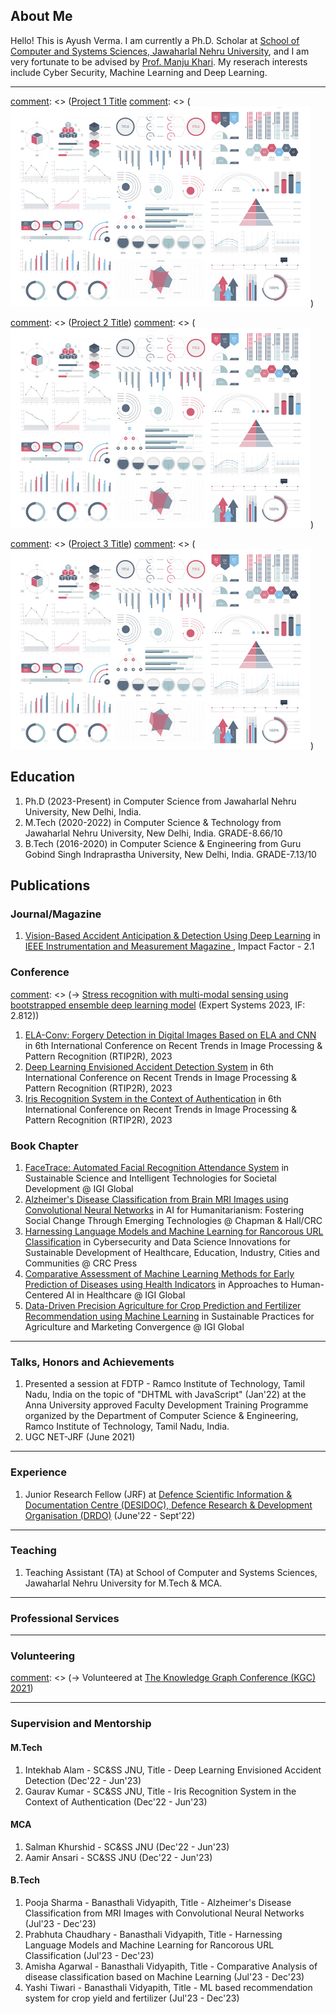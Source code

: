 
## About Me

Hello! This is Ayush Verma. I am currently a Ph.D. Scholar at <a href="https://jnu.ac.in/scss/">School of Computer and Systems Sciences, Jawaharlal Nehru University</a>, and I am very fortunate to be advised by <a href="https://scholar.google.com/citations?user=JB9wY5YAAAAJ&hl=en">Prof. Manju Khari</a>.
My reserach interests include Cyber Security, Machine Learning and Deep Learning. 

---

[comment]: <> (### Projects)

[comment]: <> ([Project 1 Title](/sample_page)
[comment]: <> (<img src="images/dummy_thumbnail.jpg?raw=true"/>)

[comment]: <> (---)
[comment]: <> ([Project 2 Title](/pdf/sample_presentation.pdf))
[comment]: <> (<img src="images/dummy_thumbnail.jpg?raw=true"/>)

[comment]: <> (---)
[comment]: <> ([Project 3 Title](http://example.com/))
[comment]: <> (<img src="images/dummy_thumbnail.jpg?raw=true"/>)

[comment]: <> (---)

## Education
1. Ph.D (2023-Present) in Computer Science from Jawaharlal Nehru University, New Delhi, India.
2. M.Tech (2020-2022) in Computer Science & Technology from Jawaharlal Nehru University, New Delhi, India. GRADE-8.66/10
3. B.Tech (2016-2020) in Computer Science & Engineering from Guru Gobind Singh Indraprastha University, New Delhi, India. GRADE-7.13/10

## Publications

### Journal/Magazine

1. <a href="#">Vision-Based Accident Anticipation & Detection Using Deep Learning</a> in <a href="https://ieee-ims.org/publication/ieee-imm"> IEEE Instrumentation and Measurement Magazine </a>, Impact Factor - 2.1

### Conference

[comment]: <> (-> <a href="https://onlinelibrary.wiley.com/doi/abs/10.1111/exsy.13239">Stress recognition with multi-modal sensing using bootstrapped ensemble deep learning model</a> (Expert Systems 2023, IF: 2.812))
1. <a href="#">ELA-Conv: Forgery Detection in Digital Images Based on ELA and CNN</a> in 6th International Conference on Recent Trends in Image Processing & Pattern Recognition (RTIP2R), 2023<br>
2. <a href="#">Deep Learning Envisioned Accident Detection
System</a> in 6th International Conference on Recent Trends in Image Processing & Pattern Recognition (RTIP2R), 2023<br>
3. <a href="#">Iris Recognition System in the Context of Authentication</a> in 6th International Conference on Recent Trends in Image Processing & Pattern Recognition (RTIP2R), 2023<br>

### Book Chapter

1. <a href="https://www.igi-global.com/chapter/facetrace/330919">FaceTrace: Automated Facial Recognition Attendance System</a> in Sustainable Science and Intelligent Technologies for Societal Development @ IGI Global<br>
2. <a href="#">Alzheimer's Disease Classification from Brain MRI Images using Convolutional Neural Networks</a> in AI for Humanitarianism: Fostering Social Change Through Emerging Technologies @ Chapman & Hall/CRC<br>
3. <a href="#">Harnessing Language Models and Machine Learning for Rancorous URL Classification</a> in Cybersecurity and Data Science Innovations for Sustainable Development of Healthcare, Education, Industry, Cities and Communities @ CRC Press<br>
4. <a href="#">Comparative Assessment of Machine Learning Methods for Early Prediction of Diseases using Health Indicators</a> in Approaches to Human-Centered AI in Healthcare @ IGI Global<br>
5. <a href="#">Data-Driven Precision Agriculture for Crop Prediction and Fertilizer Recommendation using Machine Learning</a> in Sustainable Practices for Agriculture and Marketing Convergence @ IGI Global<br>

---

### Talks, Honors and Achievements

1. Presented a session at FDTP - Ramco Institute of Technology, Tamil Nadu, India on the topic of "DHTML with JavaScript" (Jan'22) at the Anna University approved Faculty Development Training Programme organized by the Department of Computer Science & Engineering, Ramco Institute of Technology, Tamil Nadu, India.
2. UGC NET-JRF (June 2021)

---

### Experience

1. Junior Research Fellow (JRF) at <a href="https://www.drdo.gov.in/labs-and-establishments/defence-scientific-information-documentation-centre-desidoc/">Defence Scientific Information & Documentation Centre (DESIDOC), Defence Research & Development Organisation (DRDO)</a>  (June'22 - Sept'22)

---
### Teaching

1. Teaching Assistant (TA) at School of Computer and Systems Sciences, Jawaharlal Nehru University for M.Tech & MCA.

---
### Professional Services
[comment]: <> (-> Reviewer for ASONAM 2023)

---
### Volunteering

[comment]: <> (-> Volunteered at <a href="https://www.knowledgegraph.tech/kgc2021/">The Knowledge Graph Conference (KGC) 2021</a>)

---
### Supervision and Mentorship

#### M.Tech
1. Intekhab Alam - SC&SS JNU,  Title - Deep Learning Envisioned Accident Detection (Dec'22 - Jun'23)<br>
2. Gaurav Kumar - SC&SS JNU, Title - Iris Recognition System in the Context of Authentication (Dec'22 - Jun'23)<br>

#### MCA
1. Salman Khurshid - SC&SS JNU (Dec'22 - Jun'23)<br>
2. Aamir Ansari - SC&SS JNU (Dec'22 - Jun'23)<br>

#### B.Tech
1. Pooja Sharma - Banasthali Vidyapith, Title - Alzheimer's Disease Classification from MRI Images with Convolutional Neural Networks (Jul'23 - Dec'23) <br>
2. Prabhuta Chaudhary - Banasthali Vidyapith, Title - Harnessing Language Models and Machine Learning for Rancorous URL Classification (Jul'23 - Dec'23) <br>
3. Amisha Agarwal - Banasthali Vidyapith, Title - Comparative Analysis of disease classification based on
Machine Learning (Jul'23 - Dec'23) <br>
4. Yashi Tiwari - Banasthali Vidyapith, Title - ML based recommendation system for crop yield and fertilizer (Jul'23 - Dec'23) <br>




